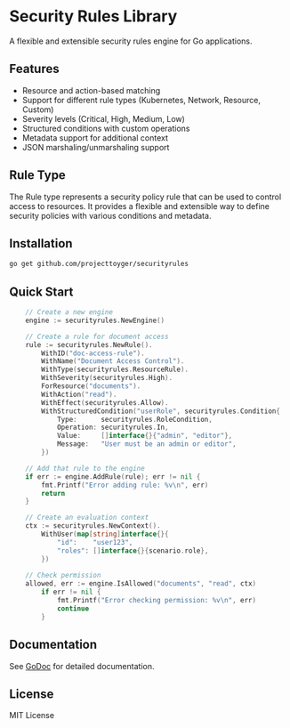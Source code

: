 # Security Rules Library

A flexible and extensible security rules engine for Go applications.

## Features
- Resource and action-based matching
- Support for different rule types (Kubernetes, Network, Resource, Custom)
- Severity levels (Critical, High, Medium, Low)
- Structured conditions with custom operations
- Metadata support for additional context
- JSON marshaling/unmarshaling support

## Rule Type
The Rule type represents a security policy rule that can be used to control access to resources. It provides a flexible and extensible way to define security policies with various conditions and metadata. 

## Installation

```bash
go get github.com/projecttoyger/securityrules
```

## Quick Start

```go
    // Create a new engine
	engine := securityrules.NewEngine()

	// Create a rule for document access
	rule := securityrules.NewRule().
		WithID("doc-access-rule").
		WithName("Document Access Control").
		WithType(securityrules.ResourceRule).
		WithSeverity(securityrules.High).
		ForResource("documents").
		WithAction("read").
		WithEffect(securityrules.Allow).
		WithStructuredCondition("userRole", securityrules.Condition{
			Type:      securityrules.RoleCondition,
			Operation: securityrules.In,
			Value:     []interface{}{"admin", "editor"},
			Message:   "User must be an admin or editor",
		})

	// Add that rule to the engine
	if err := engine.AddRule(rule); err != nil {
		fmt.Printf("Error adding rule: %v\n", err)
		return
	}

	// Create an evaluation context
	ctx := securityrules.NewContext().
		WithUser(map[string]interface{}{
			"id":    "user123",
			"roles": []interface{}{scenario.role},
		})
	
	// Check permission
	allowed, err := engine.IsAllowed("documents", "read", ctx)
		if err != nil {
			fmt.Printf("Error checking permission: %v\n", err)
			continue
		}
```

## Documentation
See [GoDoc](https://pkg.go.dev/github.com/projecttoyger/securityrules) for detailed documentation.

## License
MIT License
